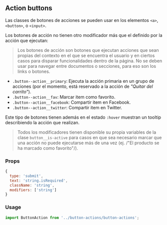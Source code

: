 ## Action buttons

Las classes de botones de acciones se pueden usar en los elementos `<a>`, `<button>`, o `<input>`.

Los botones de acción no tienen otro modificador más que el definido por la acción que ejecutan:

> Los botones de acción son botones que ejecutan acciones que sean propias del contexto en el que se encuentra el usuario y en ciertos casos para disparar funcionalidades dentro de la página. No se deben usar para navegar entre documentos o secciones, para eso son los links o botones.

* `.button--action__primary`: Ejecuta la acción primaria en un grupo de acciones (por el momento, está reservado a la acción de *"Quitar del carrito"*).
* `.button--action__fav`: Marcar item como favorito.
* `.button--action__facebook`: Compartir item en Facebook.
* `.button--action__twitter`: Compartir item en Twitter.

Este tipo de botones tienen además en el estado `:hover` muestran un tooltip describiendo la acción que realizan.

> Todos los modificadores tienen disponible su propia variables de la clase `button__is-active` para casos en que sea necesario marcar que una acción no puede ejecutarse más de una vez (ej. /"El producto se ha marcado como favorito"/).

### Props

```javascript
{
  type: 'submit',
  text: 'string.isRequired',
  className: 'string',
  modifiers: ['string']
}
```

### Usage

```javascript
import ButtonAction from '../button-actions/button-actions';
```
